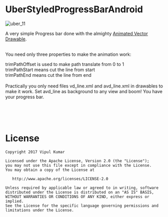 # UberStyledProgressBarAndroid

![uber_11](https://cloud.githubusercontent.com/assets/6247940/21677083/8cbe5be4-d35e-11e6-9118-97247567f6f9.gif)


A very simple Progress bar done with the almighty <a href="https://developer.android.com/reference/android/graphics/drawable/AnimatedVectorDrawable.html">Animated Vector Drawable</a>.</br><br>

You need only three properties to make the animation work:


trimPathOffset is used to make path translate from 0 to 1</br>
trimPathStart means cut the line from start</br>
trimPathEnd means cut the line from end</br>
</br>
Practically you only need files vd_line.xml and avd_line.xml in drawables to make it work. Set avd_line as background to any view and boom! You have your progress bar. 


</br>
</br>
</br>

# **License**
```
Copyright 2017 Vipul Kumar

Licensed under the Apache License, Version 2.0 (the "License");
you may not use this file except in compliance with the License.
You may obtain a copy of the License at

   http://www.apache.org/licenses/LICENSE-2.0

Unless required by applicable law or agreed to in writing, software
distributed under the License is distributed on an "AS IS" BASIS,
WITHOUT WARRANTIES OR CONDITIONS OF ANY KIND, either express or implied.
See the License for the specific language governing permissions and
limitations under the License.
```





